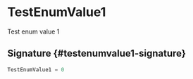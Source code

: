 # TestEnumValue1

Test enum value 1

## Signature {#testenumvalue1-signature}

```typescript
TestEnumValue1 = 0
```